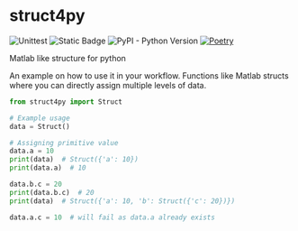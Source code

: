 # struct4py

![Unittest](https://github.com/ahartlba/struct4py/actions/workflows/testing.yml/badge.svg?branch=main)
![Static Badge](https://img.shields.io/badge/https%3A%2F%2Fimg.shields.io%2Fbadge%2Fcode%2520style-black-black?label=codestyle)
![PyPI - Python Version](https://img.shields.io/pypi/pyversions/decorator-validation)
[![Poetry](https://img.shields.io/endpoint?url=https://python-poetry.org/badge/v0.json)](https://python-poetry.org/)

Matlab like structure for python

An example on how to use it in your workflow.
Functions like Matlab structs where you can directly assign multiple levels of data.

```py
from struct4py import Struct

# Example usage
data = Struct()

# Assigning primitive value
data.a = 10
print(data)  # Struct({'a': 10})
print(data.a)  # 10

data.b.c = 20
print(data.b.c)  # 20
print(data)  # Struct({'a': 10, 'b': Struct({'c': 20})})

data.a.c = 10  # will fail as data.a already exists
```
